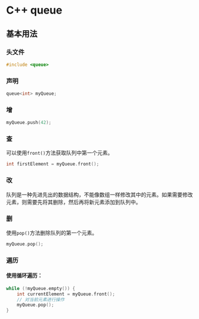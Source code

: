 # C++ queue

## 基本用法

### 头文件

```c++
#include <queue>
```

### 声明

```c++
queue<int> myQueue;
```

### 增

```c++
myQueue.push(42);
```

### 查

可以使用`front()`方法获取队列中第一个元素。

```c++
int firstElement = myQueue.front();
```

### 改

队列是一种先进先出的数据结构，不能像数组一样修改其中的元素。如果需要修改元素，则需要先将其删除，然后再将新元素添加到队列中。

### 删

使用`pop()`方法删除队列的第一个元素。

```c++
myQueue.pop();
```

### 遍历


#### 使用循环遍历：

```c++
while (!myQueue.empty()) {
    int currentElement = myQueue.front();
    // 对当前元素进行操作
    myQueue.pop();
}
```





